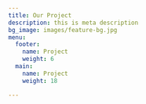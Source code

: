 ```yaml
---
title: Our Project
description: this is meta description
bg_image: images/feature-bg.jpg
menu:
  footer:
    name: Project
    weight: 6
  main:
    name: Project
    weight: 18

---
```


